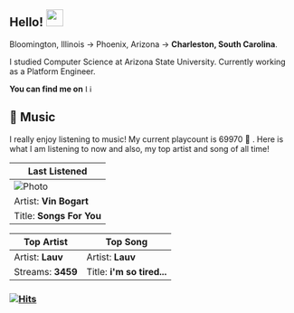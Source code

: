 ## Hello! <img src="https://raw.githubusercontent.com/MartinHeinz/MartinHeinz/master/wave.gif" width="30px">

Bloomington, Illinois -> Phoenix, Arizona -> **Charleston, South Carolina**.

I studied Computer Science at Arizona State University.
Currently working as a Platform Engineer.

**You can find me on** <a href="https://www.linkedin.com/in/austinbspencer/"><img src="https://i.imgur.com/OQUXwNp.jpeg" width="13px" alt="LinkedIn" > </a>

## 🎵 Music

I really enjoy listening to music! My current playcount is 69970 🤯 . Here is what I am listening to now and also, my top artist and song of all time!

| Last Listened        |
| -------------------- |
| ![Photo](https://lastfm.freetls.fastly.net/i/u/174s/64ba3c50d28e2aa84d5f4263210c05b2.jpg)      |
| Artist: **Vin Bogart** |
| Title: **Songs For You**    |

| Top Artist                      | Top Song                    |
| ------------------------------- | --------------------------- |
| Artist: **Lauv**         | Artist: **Lauv** |
| Streams: **3459** | Title: **i'm so tired...**    |

<!-- ## &#x1f4c8; GitHub Stats -->

<!-- **NOTE: 'Most Used Languages' does not indicate my skill level, it is purely showing the amount of each language I have coded in my *public* repositories** -->

<!-- **NOTE: A large chunk of my coding work can be found in my organizations! You can find them on left side of my profile page or right here:** 🤭 -->

<!-- - [![ASU][1.0]][5]
- [![BOTS][2.0]][6]
- [![Laude Capital][3.0]][7] -->

<!-- ![Most Used Languages](https://github-readme-stats.vercel.app/api/top-langs/?username=austinbspencer&hide=css,rtf,html&bg_color=30,34e89e,4ca2cd&title_color=fff&text_color=fff")
-->

<!-- ![Austin's GitHub Stats](https://github-readme-stats.vercel.app/api?username=austinbspencer&show_icons=true&line_height=33&count_private=true&include_all_commits=false&theme=graywhite) -->

<!-- <a href="https://git.austinbspencer.com/twitter-bot">
  <img align="center" src="https://github-readme-stats.vercel.app/api/pin/?username=austinbspencer&repo=twitter-bot&theme=graywhite" />
</a> -->
<!-- <a href="https://github.com/austinbspencer/hangman-js">
  <img align="center" src="https://github-readme-stats.vercel.app/api/pin/?username=austinbspencer&repo=hangman-js&theme=vue" />
</a> -->
<!-- <a href="https://github.com/austinbspencer/Fantasy-Twitter">
  <img align="center" src="https://github-readme-stats.vercel.app/api/pin/?username=austinbspencer&repo=Fantasy-Twitter&theme=vue" />
</a> -->
<!-- <a href="https://github.com/austinbspencer/alpaca-python">
  <img align="center" src="https://github-readme-stats.vercel.app/api/pin/?username=austinbspencer&repo=alpaca-python&theme=vue" />
</a> -->
<!-- <a href="https://austinbspencer.com">
  <img align="center" src="https://github-readme-stats.vercel.app/api/pin/?username=austinbspencer&repo=react-portfolio&theme=graywhite" />
</a> -->

### [![Hits](https://hits.seeyoufarm.com/api/count/incr/badge.svg?url=https%3A%2F%2Fgithub.com%2Faustinbspencer&count_bg=%2338A1A8&title_bg=%23555555&icon=&icon_color=%23E7E7E7&title=hits&edge_flat=false)](https://hits.seeyoufarm.com)

<!-- ## :computer: Current Project 👶

<a href="https://github.com/austinbspencer/twitter-bot">
  <img align="center" src="https://github-readme-stats.vercel.app/api/pin/?username=austinbspencer&repo=node-backend&theme=graywhite" />
</a> -->

<!--
## 📫 Where to find me
- [![Twitter][1.1]][1]
- [![LinkedIn][3.2]][3]
- [![Facebook][4.2]][4]
-->

<!-- links to social media icons -->

<!-- Organization avatars -->

[1.0]: https://avatars0.githubusercontent.com/u/76415820?s=60&v=4 "ASU"
[2.0]: https://avatars0.githubusercontent.com/u/76403990?s=60&v=4 "BOTS"
[3.0]: https://avatars3.githubusercontent.com/u/76275537?s=60&v=4 "Laude Capital"

<!-- icons with padding -->

[1.1]: http://i.imgur.com/tXSoThF.png "twitter icon with padding"
[2.1]: http://i.imgur.com/0o48UoR.png "github icon with padding"
[3.1]: http://i.imgur.com/P3YfQoD.png "facebook icon with padding"

<!-- icons without padding -->

[1.2]: http://i.imgur.com/wWzX9uB.png "twitter icon without padding"
[2.2]: http://i.imgur.com/9I6NRUm.png "github icon without padding"
[3.2]: https://i.imgur.com/OQUXwNp.jpeg "LinkedIn icon without padding"
[4.2]: http://i.imgur.com/fep1WsG.png "facebook icon without padding"

<!-- links to your social media accounts -->

[1]: https://twitter.com/austinbspencer
[2]: https://github.com/austinbspencer
[3]: https://www.linkedin.com/in/austinbspencer/
[4]: https://www.facebook.com/austin.spencer.129

<!-- Links to organizations -->

[5]: https://github.com/asu-cse-source-code "ASU"
[6]: https://github.com/battle-of-the-states "BOTS"
[7]: https://github.com/laude-capital "Laude Capital"

<!-- Resources -->
<!-- Icons: https://simpleicons.org/ -->
<!-- GitHub Stats: https://github.com/anuraghazra/github-readme-stats -->
<!-- Emojis: https://emojipedia.org/emoji/ -->
<!-- HTML Emojis: https://www.fileformat.info/index.htm -->
<!-- Shields: https://shields.io/ -->
<!-- Awesome GitHub Profile README: https://github.com/abhisheknaiidu/awesome-github-profile-readme -->

